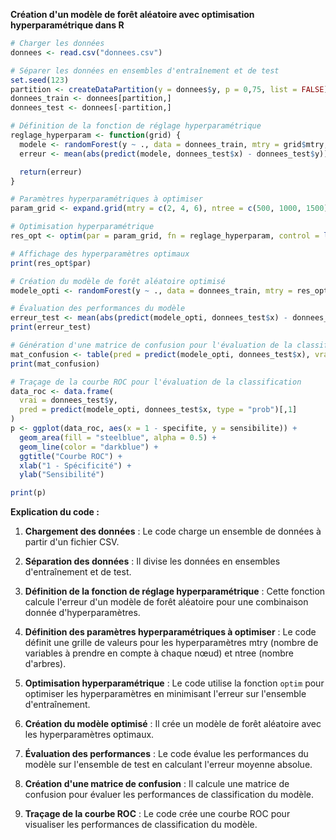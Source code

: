 **Création d'un modèle de forêt aléatoire avec optimisation hyperparamétrique dans R**

```r
# Charger les données
donnees <- read.csv("donnees.csv")

# Séparer les données en ensembles d'entraînement et de test
set.seed(123)
partition <- createDataPartition(y = donnees$y, p = 0,75, list = FALSE)
donnees_train <- donnees[partition,]
donnees_test <- donnees[-partition,]

# Définition de la fonction de réglage hyperparamétrique
reglage_hyperparam <- function(grid) {
  modele <- randomForest(y ~ ., data = donnees_train, mtry = grid$mtry, ntree = grid$ntree)
  erreur <- mean(abs(predict(modele, donnees_test$x) - donnees_test$y))

  return(erreur)
}

# Paramètres hyperparamétriques à optimiser
param_grid <- expand.grid(mtry = c(2, 4, 6), ntree = c(500, 1000, 1500))

# Optimisation hyperparamétrique
res_opt <- optim(par = param_grid, fn = reglage_hyperparam, control = list(method = "L-BFGS-B"))

# Affichage des hyperparamètres optimaux
print(res_opt$par)

# Création du modèle de forêt aléatoire optimisé
modele_opti <- randomForest(y ~ ., data = donnees_train, mtry = res_opt$par[["mtry"]], ntree = res_opt$par[["ntree"]])

# Évaluation des performances du modèle
erreur_test <- mean(abs(predict(modele_opti, donnees_test$x) - donnees_test$y))
print(erreur_test)

# Génération d'une matrice de confusion pour l'évaluation de la classification
mat_confusion <- table(pred = predict(modele_opti, donnees_test$x), vrai = donnees_test$y)
print(mat_confusion)

# Traçage de la courbe ROC pour l'évaluation de la classification
data_roc <- data.frame(
  vrai = donnees_test$y,
  pred = predict(modele_opti, donnees_test$x, type = "prob")[,1]
)
p <- ggplot(data_roc, aes(x = 1 - specifite, y = sensibilite)) +
  geom_area(fill = "steelblue", alpha = 0.5) +
  geom_line(color = "darkblue") +
  ggtitle("Courbe ROC") +
  xlab("1 - Spécificité") +
  ylab("Sensibilité")

print(p)
```

**Explication du code :**

1. **Chargement des données** : Le code charge un ensemble de données à partir d'un fichier CSV.

2. **Séparation des données** : Il divise les données en ensembles d'entraînement et de test.

3. **Définition de la fonction de réglage hyperparamétrique** : Cette fonction calcule l'erreur d'un modèle de forêt aléatoire pour une combinaison donnée d'hyperparamètres.

4. **Définition des paramètres hyperparamétriques à optimiser** : Le code définit une grille de valeurs pour les hyperparamètres mtry (nombre de variables à prendre en compte à chaque nœud) et ntree (nombre d'arbres).

5. **Optimisation hyperparamétrique** : Le code utilise la fonction `optim` pour optimiser les hyperparamètres en minimisant l'erreur sur l'ensemble d'entraînement.

6. **Création du modèle optimisé** : Il crée un modèle de forêt aléatoire avec les hyperparamètres optimaux.

7. **Évaluation des performances** : Le code évalue les performances du modèle sur l'ensemble de test en calculant l'erreur moyenne absolue.

8. **Création d'une matrice de confusion** : Il calcule une matrice de confusion pour évaluer les performances de classification du modèle.

9. **Traçage de la courbe ROC** : Le code crée une courbe ROC pour visualiser les performances de classification du modèle.